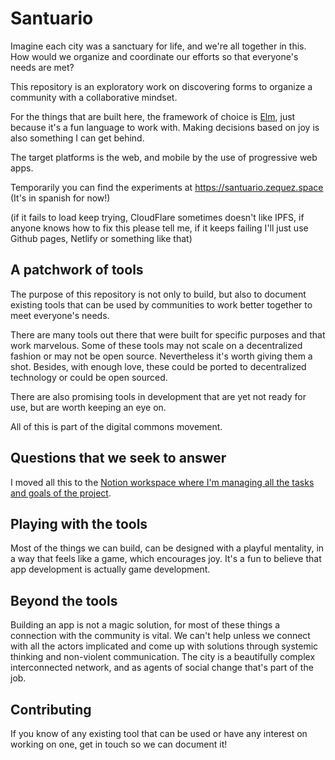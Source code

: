 # Santuario

Imagine each city was a sanctuary for life, and we're all together
in this. How would we organize and coordinate our efforts so
that everyone's needs are met?

This repository is an exploratory work on discovering forms to
organize a community with a collaborative mindset.

For the things that are built here, the framework of choice is [Elm](https://elm-lang.org/),
just because it's a fun language to work with. Making decisions based on joy
is also something I can get behind.

The target platforms is the web, and mobile by the use of progressive web apps.

Temporarily you can find the experiments at https://santuario.zequez.space (It's in spanish for now!)

(if it fails to load keep trying, CloudFlare sometimes doesn't like IPFS, if anyone knows how to fix this please tell me, if it keeps failing I'll just use Github pages, Netlify or something like that)

## A patchwork of tools

The purpose of this repository is not only to build, but also to document
existing tools that can be used by communities to work better together to
meet everyone's needs.

There are many tools out there that were built for specific purposes and that
work marvelous. Some of these tools may not scale on a decentralized fashion
or may not be open source. Nevertheless it's worth giving them a shot.
Besides, with enough love, these could be ported to decentralized technology
or could be open sourced.

There are also promising tools in development that are yet not ready for use,
but are worth keeping an eye on.

All of this is part of the digital commons movement.

## Questions that we seek to answer

I moved all this to the [Notion workspace where I'm managing all the tasks and goals of
the project](https://www.notion.so/Santuario-dddb4aa02d4b479d9f6b95cebb2a464f).

## Playing with the tools

Most of the things we can build, can be designed with a playful mentality, in a way
that feels like a game, which encourages joy. It's a fun to believe that app
development is actually game development.

## Beyond the tools

Building an app is not a magic solution, for most of these things a connection
with the community is vital. We can't help unless we connect with all the actors
implicated and come up with solutions through systemic thinking and non-violent
communication. The city is a beautifully complex interconnected network, and as
agents of social change that's part of the job.

## Contributing

If you know of any existing tool that can be used or have any interest on working
on one, get in touch so we can document it!
